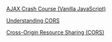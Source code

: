 [AJAX Crash Course (Vanilla JavaScript)](https://www.youtube.com/watch?v=82hnvUYY6QA)

[Understanding CORS](https://medium.com/@baphemot/understanding-cors-18ad6b478e2b)

[Cross-Origin Resource Sharing (CORS)](https://developer.mozilla.org/en-US/docs/Web/HTTP/CORS)


